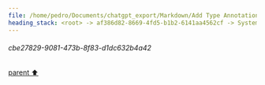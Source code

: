 ```yaml
---
file: /home/pedro/Documents/chatgpt_export/Markdown/Add Type Annotations to Meta.md
heading_stack: <root> -> af386d82-8669-4fd5-b1b2-6141aa4562cf -> System -> c2b49af7-74a2-4c92-a3e7-7d96aa50c9da -> System -> aaa24294-ad58-49fe-afce-ac71c5587460 -> User -> 42890c8a-58d9-4ccd-94b1-4878473cde35 -> Assistant -> 3e355077-7883-441e-a7ef-b2ee760764b2 -> Tool -> 52f1cc39-877e-4d9a-ac1b-c541879a08dd -> Assistant -> aaa297cf-5bd6-4e88-99ad-9565a3dcb295 -> User -> 2bf19926-04c4-4b5a-8ffa-177a1048e973 -> Assistant -> Potential Improvements: -> Alternative Approaches: -> aaa2dc72-e173-4e29-a3bf-a8f3afc99dbc -> User -> eef764cb-fb2f-4404-b894-e7fcc3fb26dc -> Assistant -> aaa22ddd-7040-4e6b-8d0f-1cdaada248a3 -> User -> 6b703758-4354-4dec-94b2-03d23186107e -> Assistant -> ae6e0bae-51a7-416c-b7e4-96bf9dbd0fe4 -> Tool -> fa982528-7689-40e2-9903-52ec73241220 -> Assistant -> cbe27829-9081-473b-8f83-d1dc632b4a42
---
```

###### cbe27829-9081-473b-8f83-d1dc632b4a42
[parent ⬆️](#fa982528-7689-40e2-9903-52ec73241220)
